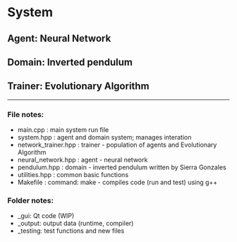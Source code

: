 
# System

## Agent: Neural Network

## Domain: Inverted pendulum

## Trainer: Evolutionary Algorithm

---

### File notes:
* main.cpp : main system run file
* system.hpp : agent and domain system; manages interation
* network_trainer.hpp : trainer - population of agents and Evolutionary Algorithm
* neural_network.hpp : agent - neural network
* pendulum.hpp : domain - inverted pendulum written by Sierra Gonzales
* utilities.hpp : common basic functions
* Makefile : command: make - compiles code (run and test) using g++

### Folder notes:
* _gui: Qt code (WIP)
* _output: output data (runtime, compiler)
* _testing: test functions and new files